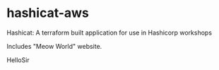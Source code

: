 # hashicat-aws
Hashicat: A terraform built application for use in Hashicorp workshops

Includes "Meow World" website.

HelloSir